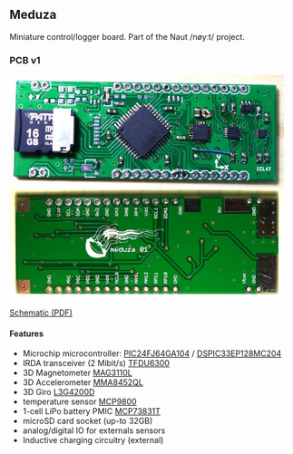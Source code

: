 ## Meduza

Miniature control/logger board. Part of the Naut /nøyːt/ project.

### PCB v1

![alt text](eagle/meduza01/images/P1040171_crop_small.jpg "Meduza PCB top")
![alt text](eagle/meduza01/images/P1040016_bottom_small.jpg "Meduza PCB bottom")


[Schematic (PDF)](eagle/meduza01/meduza01.pdf)

#### Features
 * Microchip microcontroller: [PIC24FJ64GA104](http://www.microchip.com/mymicrochip/filehandler.aspx?ddocname=en544252) / [DSPIC33EP128MC204](http://www.microchip.com/mymicrochip/filehandler.aspx?ddocname=en556386)
 * IRDA transceiver (2 Mibit/s) [TFDU6300](http://media.digikey.com/pdf/Data%20Sheets/Vishay%20Semiconductors/TFDU6300.pdf)
 * 3D Magnetometer [MAG3110L](http://cache.freescale.com/files/sensors/doc/data_sheet/MAG3110.pdf)
 * 3D Accelerometer [MMA8452QL](http://cache.freescale.com/files/sensors/doc/data_sheet/MMA8452Q.pdf)
 * 3D Giro [L3G4200D](http://www.st.com/web/en/resource/technical/document/datasheet/CD00265057.pdf)
 * temperature sensor [MCP9800](http://www.microchip.com/mymicrochip/filehandler.aspx?ddocname=en021183)
 * 1-cell LiPo battery PMIC [MCP73831T](http://www.microchip.com/mymicrochip/filehandler.aspx?ddocname=en025112)
 * microSD card socket (up-to 32GB)
 * analog/digital IO for externals sensors
 * Inductive charging circuitry (external)
